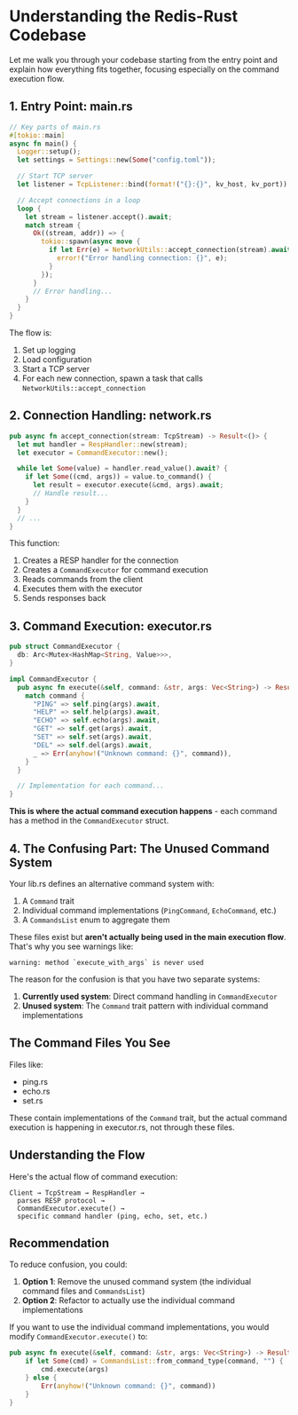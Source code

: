 # Understanding the Redis-Rust Codebase

Let me walk you through your codebase starting from the entry point and explain
how everything fits together, focusing especially on the command execution flow.

## 1. Entry Point: main.rs

```rust
// Key parts of main.rs
#[tokio::main]
async fn main() {
  Logger::setup();
  let settings = Settings::new(Some("config.toml"));

  // Start TCP server
  let listener = TcpListener::bind(format!("{}:{}", kv_host, kv_port)).await.unwrap();

  // Accept connections in a loop
  loop {
    let stream = listener.accept().await;
    match stream {
      Ok((stream, addr)) => {
        tokio::spawn(async move {
          if let Err(e) = NetworkUtils::accept_connection(stream).await {
            error!("Error handling connection: {}", e);
          }
        });
      }
      // Error handling...
    }
  }
}
```

The flow is:

1. Set up logging
2. Load configuration
3. Start a TCP server
4. For each new connection, spawn a task that calls
   `NetworkUtils::accept_connection`

## 2. Connection Handling: network.rs

```rust
pub async fn accept_connection(stream: TcpStream) -> Result<()> {
  let mut handler = RespHandler::new(stream);
  let executor = CommandExecutor::new();

  while let Some(value) = handler.read_value().await? {
    if let Some((cmd, args)) = value.to_command() {
      let result = executor.execute(&cmd, args).await;
      // Handle result...
    }
  }
  // ...
}
```

This function:

1. Creates a RESP handler for the connection
2. Creates a `CommandExecutor` for command execution
3. Reads commands from the client
4. Executes them with the executor
5. Sends responses back

## 3. Command Execution: executor.rs

```rust
pub struct CommandExecutor {
  db: Arc<Mutex<HashMap<String, Value>>>,
}

impl CommandExecutor {
  pub async fn execute(&self, command: &str, args: Vec<String>) -> Result<Value> {
    match command {
      "PING" => self.ping(args).await,
      "HELP" => self.help(args).await,
      "ECHO" => self.echo(args).await,
      "GET" => self.get(args).await,
      "SET" => self.set(args).await,
      "DEL" => self.del(args).await,
      _ => Err(anyhow!("Unknown command: {}", command)),
    }
  }

  // Implementation for each command...
}
```

**This is where the actual command execution happens** - each command has a
method in the `CommandExecutor` struct.

## 4. The Confusing Part: The Unused Command System

Your lib.rs defines an alternative command system with:

1. A `Command` trait
2. Individual command implementations (`PingCommand`, `EchoCommand`, etc.)
3. A `CommandsList` enum to aggregate them

These files exist but **aren't actually being used in the main execution flow**.
That's why you see warnings like:

```
warning: method `execute_with_args` is never used
```

The reason for the confusion is that you have two separate systems:

1. **Currently used system**: Direct command handling in `CommandExecutor`
2. **Unused system**: The `Command` trait pattern with individual command
   implementations

## The Command Files You See

Files like:

- ping.rs
- echo.rs
- set.rs

These contain implementations of the `Command` trait, but the actual command
execution is happening in executor.rs, not through these files.

## Understanding the Flow

Here's the actual flow of command execution:

```
Client → TcpStream → RespHandler →
  parses RESP protocol →
  CommandExecutor.execute() →
  specific command handler (ping, echo, set, etc.)
```

## Recommendation

To reduce confusion, you could:

1. **Option 1**: Remove the unused command system (the individual command files
   and `CommandsList`)
2. **Option 2**: Refactor to actually use the individual command implementations

If you want to use the individual command implementations, you would modify
`CommandExecutor.execute()` to:

```rust
pub async fn execute(&self, command: &str, args: Vec<String>) -> Result<Value> {
    if let Some(cmd) = CommandsList::from_command_type(command, "") {
        cmd.execute(args)
    } else {
        Err(anyhow!("Unknown command: {}", command))
    }
}
```
